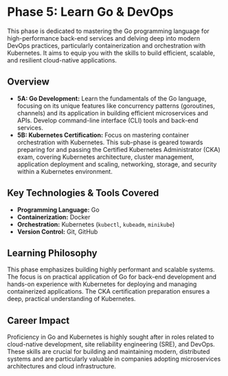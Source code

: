 # Phase 5: Learn Go & DevOps

This phase is dedicated to mastering the Go programming language for high-performance back-end services and delving deep into modern DevOps practices, particularly containerization and orchestration with Kubernetes. It aims to equip you with the skills to build efficient, scalable, and resilient cloud-native applications.

## Overview

*   **5A: Go Development:** Learn the fundamentals of the Go language, focusing on its unique features like concurrency patterns (goroutines, channels) and its application in building efficient microservices and APIs. Develop command-line interface (CLI) tools and back-end services.
*   **5B: Kubernetes Certification:** Focus on mastering container orchestration with Kubernetes. This sub-phase is geared towards preparing for and passing the Certified Kubernetes Administrator (CKA) exam, covering Kubernetes architecture, cluster management, application deployment and scaling, networking, storage, and security within a Kubernetes environment.

## Key Technologies & Tools Covered

*   **Programming Language:** Go
*   **Containerization:** Docker
*   **Orchestration:** Kubernetes (`kubectl`, `kubeadm`, `minikube`)
*   **Version Control:** Git, GitHub

## Learning Philosophy

This phase emphasizes building highly performant and scalable systems. The focus is on practical application of Go for back-end development and hands-on experience with Kubernetes for deploying and managing containerized applications. The CKA certification preparation ensures a deep, practical understanding of Kubernetes.

## Career Impact

Proficiency in Go and Kubernetes is highly sought after in roles related to cloud-native development, site reliability engineering (SRE), and DevOps. These skills are crucial for building and maintaining modern, distributed systems and are particularly valuable in companies adopting microservices architectures and cloud infrastructure.
